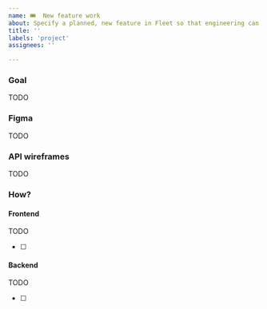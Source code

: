 ```yaml
---
name: 🎟  New feature work
about: Specify a planned, new feature in Fleet so that engineering can provide an estimation on the time required for implementation.
title: ''
labels: 'project'
assignees: ''

---
```


### Goal

TODO
<!-- Insert the user story or high level business goal. This link is located in the 🧩 Product google document linked here: https://docs.google.com/document/d/10B4eDXHjM9lFob6VcBDFEzYR424QRH3EuTpRLbhWyzM/edit# -->

### Figma

TODO
<!-- Insert the link to the feature's page in the Fleet EE (current) Figma file. This link is located in the 🧩 Product google document linked here: https://docs.google.com/document/d/10B4eDXHjM9lFob6VcBDFEzYR424QRH3EuTpRLbhWyzM/edit#. Remove this "Figma" section if there is no link present in the google doc. -->

### API wireframes

TODO
<!-- Insert a link to the draft PR that includes the proposed API wireframes to support the feature work. This link is located in the 🧩 Product google document linked here: https://docs.google.com/document/d/10B4eDXHjM9lFob6VcBDFEzYR424QRH3EuTpRLbhWyzM/edit#. Remove this "API wireframes" section if there is no link present in the google doc. -->

### How?

#### Frontend

TODO
<!-- Describe the required frontend changes to support the feature work. Include screenshot's from the feature's page in Figma when appropriate. Remove the "Frontend" section if the feature work does not require frontend changes. -->

- [ ] 

#### Backend

TODO
<!-- Describe the required backend changes to support the feature work. Include screenshot's from the feature's page in Figma when appropriate. Remove the "Frontend" section if the feature work does not require frontend changes. -->

- [ ] 